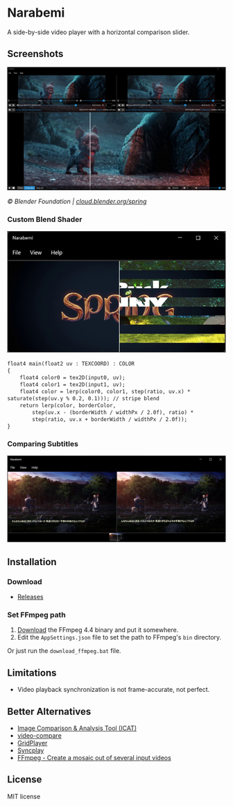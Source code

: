 # Narabemi

A side-by-side video player with a horizontal comparison slider.

## Screenshots

![screenshot main](ss.jpg)

*© Blender Foundation | [cloud.blender.org/spring](http://cloud.blender.org/spring)*

### Custom Blend Shader

![screenshot custom blend shader](ss_custom_shader.jpg)

```hlsl
float4 main(float2 uv : TEXCOORD) : COLOR
{
    float4 color0 = tex2D(input0, uv);
    float4 color1 = tex2D(input1, uv);
    float4 color = lerp(color0, color1, step(ratio, uv.x) * saturate(step(uv.y % 0.2, 0.1))); // stripe blend
    return lerp(color, borderColor,
        step(uv.x - (borderWidth / widthPx / 2.0f), ratio) *
        step(ratio, uv.x + borderWidth / widthPx / 2.0f));
}
```

### Comparing Subtitles

![screenshot subtitles](ss_subs.jpg)

## Installation

### Download

- [Releases](https://github.com/ugai/narabemi/releases)

### Set FFmpeg path

1. [Download](https://ffmpeg.org/download.html) the FFmpeg 4.4 binary and put it somewhere.
2. Edit the `AppSettings.json` file to set the path to FFmpeg's `bin` directory.

Or just run the `download_ffmpeg.bat` file.

## Limitations

- Video playback synchronization is not frame-accurate, not perfect.

## Better Alternatives

- [Image Comparison & Analysis Tool (ICAT)](https://www.nvidia.com/en-us/geforce/technologies/icat/)
- [video-compare](https://github.com/pixop/video-compare)
- [GridPlayer](https://github.com/vzhd1701/gridplayer)
- [Syncplay](https://github.com/Syncplay/syncplay)
- [FFmpeg - Create a mosaic out of several input videos](https://trac.ffmpeg.org/wiki/Create%20a%20mosaic%20out%20of%20several%20input%20videos)

## License

MIT license
